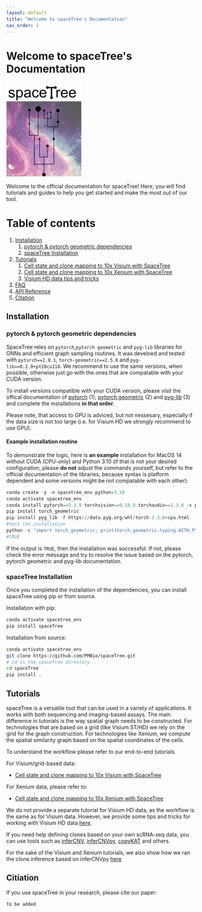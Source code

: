 ```yaml
---
layout: default
title: "Welcome to spaceTree's Documentation"
nav_order: 1
---
```

# Welcome to spaceTree's Documentation

<div style="text-align: left;">
  <img src="space_tree.png" alt="spacetree logo" width="200"/>
</div>


Welcome to the official documentation for spaceTree! Here, you will find tutorials and guides to help you get started and make the most out of our tool.
# Table of contents
1. [Installation](#installation)
    1. [pytorch & pytorch geometric dependencies](#dependency)
    2. [spaceTree Installation](#spacetree)
2. [Tutorials](tutorials/index.md)
    1. [Cell state and clone mapping to 10x Visium with SpaceTree](tutorials/cell-state-clone-mapping.md)
    2. [Cell state and clone mapping to 10x Xenium with SpaceTree](tutorials/cell-state-clone-mapping-xenium.md)
    3. [Visium HD data tips and tricks](tutorials/visium-hd.md)
3. [FAQ](faq/index.md)
4. [API Reference](api/index.md)
5. [Citation](#citation)
    
## Installation <a name="installation"></a>
### pytorch & pytorch geometric dependencies <a name="dependency"></a>
SpaceTree reles on `pytorch`,`pytorch geometric` and `pyg-lib` libraries for GNNs and efficient graph sampling routines. It was develoed and tested with `pytorch==2.0.1`, `torch-geometric==2.5.0` and `pyg-lib==0.2.0+pt20cu118`. We recommend to use the same versions, when possible, otherwise just go with the ones that are compatable with your CUDA version. 

To install versions compatible with your CUDA version, please visit the offical documentation of [pytorch](https://pytorch.org/get-started/locally/) (1), [pytorch geometric](https://pytorch-geometric.readthedocs.io/en/latest/notes/installation.html) (2) and [pyg-lib](https://github.com/pyg-team/pyg-lib) (3) and complete the installations **in that order**.

Please note, that access to GPU is adviced, but not nessesary, especially if the data size is not too large (i.e. for Visium HD we strongly recommend to use GPU).

#### Example installation routine

To demonstrate the logic, here is **an example** installation for MacOS 14 without CUDA (CPU-only) and Python 3.10 (if that is not your desired configuration, please **do not** adjust the commands yourself, but refer to the official documentation of the libraries, because syntax is platform dependent and some versions might be not compatable with each other):
```python
conda create -y -n spacetree_env python=3.10
conda activate spacetree_env
conda install pytorch==2.3.0 torchvision==0.18.0 torchaudio==2.3.0 -c pytorch
pip install torch_geometric
pip install pyg_lib -f https://data.pyg.org/whl/torch-2.3.0+cpu.html 
#test the installation
python -c "import torch_geometric; print(torch_geometric.typing.WITH_PYG_LIB)"
#TRUE
```
If the output is `TRUE`, then the installation was successful. If not, please check the error message and try to resolve the issue based on the pytorch, pytorch geometric and pyg-lib documentation.

### spaceTree Installation <a name="spacetree"></a>
Once you completed the installation of the dependencies, you can install spaceTree using pip or from source.

Installation with pip:
```bash
conda activate spacetree_env
pip install spaceTree

```
Installation from source:
```bash
conda activate spacetree_env
git clone https://github.com/PMBio/spaceTree.git
# cd in the spaceTree directory
cd spaceTree
pip install .

```

## Tutorials <a name="tutorials"></a>
spaceTree is a versatile tool that can be used in a variety of applications. It works with both sequencing and imaging-based assays. The main difference in tutorials is the way spatial graph needs to be constructed. For technologies that are based on a grid (like Visium ST/HD) we rely on the grid for the graph construction. For technologies like Xenium, we compute the spatial similarity graph based on the spatial coordinates of the cells.

To understand the workflow please refer to our end-to-end tutorials.

For Visium/grid-based data:

- [Cell state and clone mapping to 10x Visium with SpaceTree](tutorials/cell-state-clone-mapping.md)

For Xenium data, please refer to:
- [Cell state and clone mapping to 10x Xenium with SpaceTree](tutorials/cell-state-clone-mapping-xenium.md)

We do not provide a separate tutorial for Visium HD data, as the workflow is the same as for Visium data. However, we provide some tips and tricks for working with Visium HD data [here](tutorials/visium-hd.md).

If you need help defining clones based on your own scRNA-seq data, you can use tools such as [inferCNV](https://github.com/broadinstitute/inferCNV/wiki), [inferCNVpy](https://infercnvpy.readthedocs.io/en/latest/tutorials.html), [copyKAT](https://github.com/navinlabcode/copykat) and others.

For the sake of the Visium and Xenium tutorials, we also show how we ran the clone inference based on inferCNVpy [here](https://github.com/PMBio/spaceTree/blob/master/notebooks/infercnv_run.ipynb)

## Citiation <a name="citation"></a>
If you use spaceTree in your research, please cite our paper:

```
To be added 
```